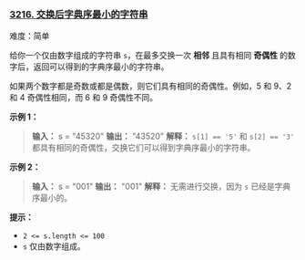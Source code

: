 ### [3216\. 交换后字典序最小的字符串](https://leetcode.cn/problems/lexicographically-smallest-string-after-a-swap/)

难度：简单

给你一个仅由数字组成的字符串 `s`，在最多交换一次 **相邻** 且具有相同 **奇偶性** 的数字后，返回可以得到的字典序最小的字符串。

如果两个数字都是奇数或都是偶数，则它们具有相同的奇偶性。例如，5 和 9、2 和 4 奇偶性相同，而 6 和 9 奇偶性不同。

**示例 1：**

> **输入：** s = "45320"
> **输出：** "43520"
> **解释：**
> `s[1] == '5'` 和 `s[2] == '3'` 都具有相同的奇偶性，交换它们可以得到字典序最小的字符串。

**示例 2：**

> **输入：** s = "001"
> **输出：** "001"
> **解释：**
> 无需进行交换，因为 `s` 已经是字典序最小的。

**提示：**

- `2 <= s.length <= 100`
- `s` 仅由数字组成。
